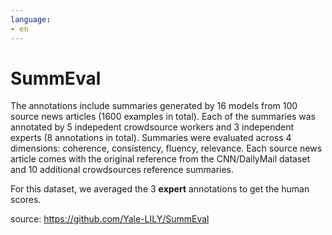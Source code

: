```yaml
---
language:
- en
---
```


# SummEval
The annotations include summaries generated by 16 models from 100 source news articles (1600 examples in total).
Each of the summaries was annotated by 5 indepedent crowdsource workers and 3 independent experts (8 annotations in total).
Summaries were evaluated across 4 dimensions: coherence, consistency, fluency, relevance.
Each source news article comes with the original reference from the CNN/DailyMail dataset and 10 additional crowdsources reference summaries.

For this dataset, we averaged the 3 **expert** annotations to get the human scores.

source: https://github.com/Yale-LILY/SummEval